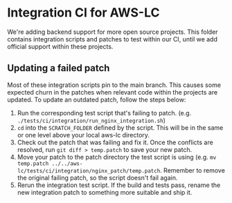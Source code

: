 # Integration CI for AWS-LC
We're adding backend support for more open source projects. This folder contains integration scripts and patches to test within our CI, until we add official support within these projects.

## Updating a failed patch
Most of these integration scripts pin to the main branch. This causes some expected churn in the patches when relevant code within the projects are updated. To update an outdated patch, follow the steps below:

1. Run the corresponding test script that's failing to patch. (e.g. `./tests/ci/integration/run_nginx_integration.sh`)
2. `cd` into the `SCRATCH_FOLDER` defined by the script. This will be in the same or one level above your local aws-lc directory.
3. Check out the patch that was failing and fix it. Once the conflicts are resolved, run `git diff > temp.patch` to save your new patch.
4. Move your patch to the patch directory the test script is using (e.g. `mv temp.patch ../../aws-lc/tests/ci/integration/nginx_patch/temp.patch`. Remember to remove the original failing patch, so the script doesn't fail again.
5. Rerun the integration test script. If the build and tests pass, rename the new integration patch to something more suitable and ship it.

